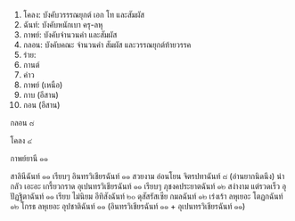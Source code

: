 1. โคลง: บังคับวรรรณยุกต์ เอก โท และสัมผัส
2. ฉันท์: บังคับหนักเบา ครุ-ลหุ
3. กาพย์: บังคับจำนวนคำ และสัมผัส
4. กลอน: บังคับคณะ จำนวนคำ สัมผัส และวรรณยุกต์ท้ายวรรค
5. ร่าย: 
6. กานต์
7. ค่าว
8. กาพย์ (เหนือ)
9. กาบ (อีสาน)
10. กอน (อีสาน)

กลอน ๘

โคลง ๔

กาพย์ยานี ๑๑

สาลินีฉันท์ ๑๑ เรียบๆ
อินทรวิเชียรฉันท์ ๑๑ สวยงาม อ่อนโยน
จิตรปทาฉันท์ ๘ (อ่านยากนิดนึง) น่ากลัว เอะอะ เกรี้ยวกราด
อุเปนทรวิเชียรฉันท์ ๑๑ เรียบๆ
ภุชงคประยาตฉันท์ ๑๒ สง่างาม แต่รวดเร็ว
อุปัฏฐิตาฉันท์ ๑๑ เรียบ ไม่นิยม
อีทิสังฉันท์ ๒๐ ดุสัสรัสเซีย
กมลฉันท์ ๑๒ เร่งเร้า ลหุเยอะ
โตฏกฉันท์ ๑๒ โกรธ ลหุเยอะ
อุปชาติฉันท์ ๑๑ (อินทรวิเชียรฉันท์ ๑๑ + อุเปนทรวิเชียรฉันท์ ๑๑)
